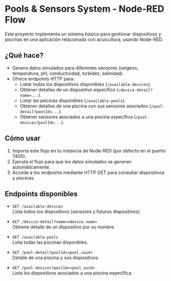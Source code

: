 # Pools & Sensors System - Node-RED Flow

Este proyecto implementa un sistema básico para gestionar dispositivos y piscinas en una aplicación relacionada con acuicultura, usando Node-RED.

## ¿Qué hace?

- Genera datos simulados para diferentes sensores (oxígeno, temperatura, pH, conductividad, turbidez, salinidad).
- Ofrece endpoints HTTP para:
  - Listar todos los dispositivos disponibles (`/available-devices`).
  - Obtener detalles de un dispositivo específico (`/device-detail?name=...`).
  - Listar las piscinas disponibles (`/available-pools`).
  - Obtener detalles de una piscina con sus sensores asociados (`/pool-detail?poolId=...`).
  - Obtener sensores asociados a una piscina específica (`/pool-devices?poolId=...`).

## Cómo usar

1. Importa este flujo en tu instancia de Node-RED (por defecto en el puerto 7400).
2. Ejecuta el flujo para que los datos simulados se generen automáticamente.
3. Accede a los endpoints mediante HTTP GET para consultar dispositivos y piscinas.

## Endpoints disponibles

- `GET /available-devices`  
  Lista todos los dispositivos (sensores y futuros dispositivos).

- `GET /device-detail?name=<device_name>`  
  Obtiene detalle de un dispositivo por su nombre.

- `GET /available-pools`  
  Lista todas las piscinas disponibles.

- `GET /pool-detail?poolId=<pool_uuid>`  
  Detalle de una piscina y sus dispositivos.

- `GET /pool-devices?poolId=<pool_uuid>`  
  Lista los dispositivos asociados a una piscina específica.
